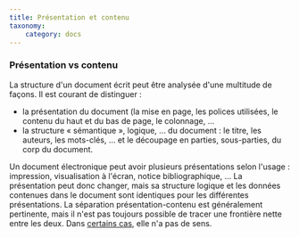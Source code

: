 ```yaml
---
title: Présentation et contenu
taxonomy:
    category: docs
---
```


### Présentation vs contenu

La structure d'un document écrit peut être analysée d'une multitude de
façons. Il est courant de distinguer :

-   la présentation du document (la mise en page, les polices utilisées,
    le contenu du haut et du bas de page, le colonnage, ...
-   la structure « sémantique », logique, ... du document : le titre,
    les auteurs, les mots-clés, ... et le découpage en parties,
    sous-parties, du corp du document.

Un document électronique peut avoir plusieurs présentations selon
l'usage : impression, visualisation à l'écran, notice bibliographique,
... La présentation peut donc changer, mais sa structure logique et les
données contenues dans le document sont identiques pour les différentes
présentations. La séparation présentation-contenu est généralement
pertinente, mais il n'est pas toujours possible de tracer une frontière
nette entre les deux. Dans [certains cas](http://fr.wikipedia.org/wiki/Calligramme), elle n'a pas de sens.
